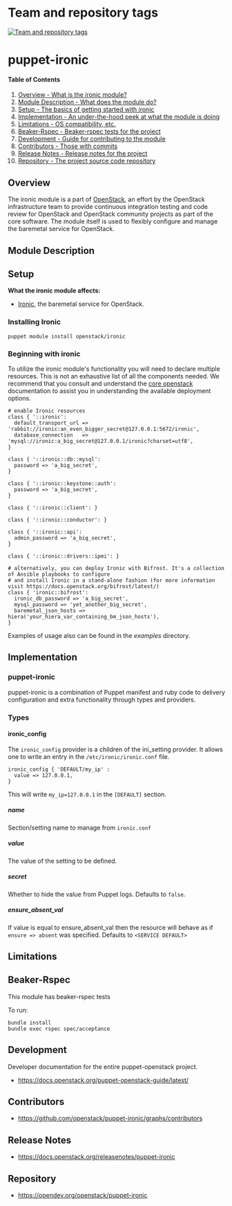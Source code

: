 Team and repository tags
========================

[![Team and repository tags](https://governance.openstack.org/tc/badges/puppet-ironic.svg)](https://governance.openstack.org/tc/reference/tags/index.html)

<!-- Change things from this point on -->

puppet-ironic
=============

#### Table of Contents

1. [Overview - What is the ironic module?](#overview)
2. [Module Description - What does the module do?](#module-description)
3. [Setup - The basics of getting started with ironic](#setup)
4. [Implementation - An under-the-hood peek at what the module is doing](#implementation)
5. [Limitations - OS compatibility, etc.](#limitations)
6. [Beaker-Rspec - Beaker-rspec tests for the project](#beaker-rpsec)
7. [Development - Guide for contributing to the module](#development)
8. [Contributors - Those with commits](#contributors)
9. [Release Notes - Release notes for the project](#release-notes)
10. [Repository - The project source code repository](#repository)

Overview
--------

The ironic module is a part of [OpenStack](https://opendev.org/openstack), an effort by the OpenStack infrastructure team to provide continuous integration testing and code review for OpenStack and OpenStack community projects as part of the core software. The module itself is used to flexibly configure and manage the baremetal service for OpenStack.

Module Description
------------------

Setup
-----

**What the ironic module affects:**

* [Ironic](https://docs.openstack.org/ironic/latest/), the baremetal service for OpenStack.

### Installing Ironic

    puppet module install openstack/ironic

### Beginning with ironic

To utilize the ironic module's functionality you will need to declare multiple resources. This is not an exhaustive list of all the components needed. We recommend that you consult and understand the [core openstack](http://docs.openstack.org) documentation to assist you in understanding the available deployment options.

```puppet
# enable Ironic resources
class { '::ironic':
  default_transport_url => 'rabbit://ironic:an_even_bigger_secret@127.0.0.1:5672/ironic',
  database_connection   => 'mysql://ironic:a_big_secret@127.0.0.1/ironic?charset=utf8',
}

class { '::ironic::db::mysql':
  password => 'a_big_secret',
}

class { '::ironic::keystone::auth':
  password => 'a_big_secret',
}

class { '::ironic::client': }

class { '::ironic::conductor': }

class { '::ironic::api':
  admin_password => 'a_big_secret',
}

class { '::ironic::drivers::ipmi': }

# alternatively, you can deploy Ironic with Bifrost. It's a collection of Ansible playbooks to configure
# and install Ironic in a stand-alone fashion (for more information visit https://docs.openstack.org/bifrost/latest/)
class { 'ironic::bifrost':
  ironic_db_password => 'a_big_secret',
  mysql_password => 'yet_another_big_secret',
  baremetal_json_hosts => hiera('your_hiera_var_containing_bm_json_hosts'),
}
```

Examples of usage also can be found in the *examples* directory.

Implementation
--------------

### puppet-ironic

puppet-ironic is a combination of Puppet manifest and ruby code to delivery configuration and extra functionality through types and providers.

### Types

#### ironic_config

The `ironic_config` provider is a children of the ini_setting provider. It allows one to write an entry in the `/etc/ironic/ironic.conf` file.

```puppet
ironic_config { 'DEFAULT/my_ip' :
  value => 127.0.0.1,
}
```

This will write `my_ip=127.0.0.1` in the `[DEFAULT]` section.

##### name

Section/setting name to manage from `ironic.conf`

##### value

The value of the setting to be defined.

##### secret

Whether to hide the value from Puppet logs. Defaults to `false`.

##### ensure_absent_val

If value is equal to ensure_absent_val then the resource will behave as if `ensure => absent` was specified. Defaults to `<SERVICE DEFAULT>`

Limitations
-----------

Beaker-Rspec
------------

This module has beaker-rspec tests

To run:

```shell
bundle install
bundle exec rspec spec/acceptance
```

Development
-----------

Developer documentation for the entire puppet-openstack project.

* https://docs.openstack.org/puppet-openstack-guide/latest/

Contributors
------------

* https://github.com/openstack/puppet-ironic/graphs/contributors

Release Notes
-------------

* https://docs.openstack.org/releasenotes/puppet-ironic

Repository
----------

* https://opendev.org/openstack/puppet-ironic
